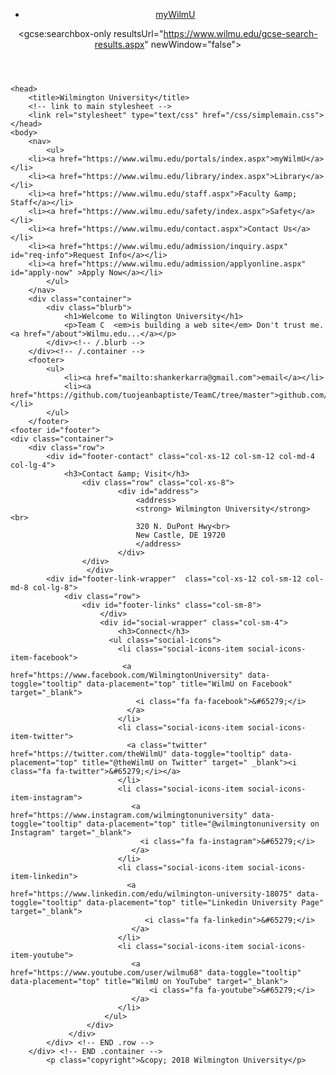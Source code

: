 <!DOCTYPE html>
<html>
	<header id="header">
  <div id="top-nav-wrapper">
    <nav id="top-nav" tabindex="1">
<!--  <ul>
       <li><a href="https://www.wilmu.edu/portals/index.aspx">myWilmU</a></li>
        <li><a href="https://www.wilmu.edu/library/index.aspx">Library</a></li>
        <li><a href="https://www.wilmu.edu/staff.aspx">Faculty &amp; Staff</a></li>
        <li><a href="https://www.wilmu.edu/safety/index.aspx">Safety</a></li>
        <li><a href="https://www.wilmu.edu/contact.aspx">Contact Us</a></li>
        <li><a href="https://www.wilmu.edu/admission/inquiry.aspx" id="req-info">Request Info</a></li>
        <li><a href="https://www.wilmu.edu/admission/applyonline.aspx" id="apply-now" >Apply Now</a></li>
      </ul>
-->  
      <ul>
        <li><a href="">myWilmU</a></li>
      </ul>
     </nav>

   <div tabindex="2"> 
      <style type="text/css">
#google_searchbox {
	display: inline-block;
	position: absolute !important;
	height: 39px !important;
	top: 0 !important;
	margin: 0;
	padding: 0;
	position: relative;
	right: 0;
	float: none;
	background: transparent;
	overflow: hidden;
}
	#google_searchbox input {
	width: 240px;
	height: 39px !important;
	position: relative !important;
	top: 0 !important;
	font-size: 12px;
	height: 40px !important;
	padding-left: 16px;
	padding-right: 40px;
	display: inline;
	border: none;
	background: #7d7d7d;
	color: white;
	font-familY: "myriad-pro-condensed", "Arial Narrow", "Helvetica Neue", Helvetica, "Arial", sans-serif;
	font-size: 20px;
	-moz-transition: all, 0.4s, ease-in-out;
	-o-transition: all, 0.4s, ease-in-out;
	-webkit-transition: all, 0.4s, ease-in-out;
	transition: all, 0.4s, ease-in-out;
}
		
	/* New Google CSE */
	#___gcse_0 {
	display: inline-block;
	width: 240px;
	position: absolute;
	right: 0;
	height: 40px;
}
	
	form.gsc-search-box {
	font-size: 16px;
	height: 40px;
		
	margin-top: 0;
	margin-right: 0;
	margin-bottom: 0;
	margin-left: 0;
	width: 100%;
}
	
	.gsc-search-box-tools .gsc-search-box .gsc-input {
	padding-right: 0 !important;
	height: 40px !important;
}

.gsc-input-box {
	border: none !important;
	background: #444 !important;
	color: #FFF;
	height: 40px !important;
		width: 240px !important;
	padding: 4px;
	outline: none;
}
	.gsc-input-box {
	border: none;
	background: #444 !important;
	height: 40px !important;
		color: #DDD;
}
input.gsc-input, .gsc-input-box, .gsc-input-box-hover, .gsc-input-box-focus {
	border-color: #F9C22B !important;
}
		
	.gsc-search-box-tools .gsc-search-box .gsc-input {
	padding-right: 0 !important;
	height: 40px !important;
		width: 200px !important;
	border: none !important;
	margin: 0 !important;
	position: absolute;
	top: -1px;
	left: 0;
	background: transparent !important;
		color: #DDD !important;
	text-indent: 10px !important;
}
		
	.gsc-search-box-tools .gsc-search-box .gsc-input::-webkit-input-placeholder { /* Chrome/Opera/Safari */
  color: #ccc;
}
.gsc-search-box-tools .gsc-search-box .gsc-input::-moz-placeholder { /* Firefox 19+ */
	color: #ccc;
}
	.gsc-search-box-tools .gsc-search-box .gsc-input:-ms-input-placeholder { /* IE 10+ */
	color: #ccc;	
	
}
.gsc-search-box-tools .gsc-search-box .gsc-input:-moz-placeholder { /* Firefox 18- */
  color: #ccc;
}
		
		/* Submit Button */
	table.gsc-search-box td {
	vertical-align: middle;
	width: 40px;
	height: 40px;
}
input.gsc-search-button, input.gsc-search-button:hover, input.gsc-search-button:focus {
	border-color: transparent !important;
	border-radius: 50% !important;
	background-color: transparent !important;
	background-image: none !important;
	display: inline-block;
	position: absolute;
	top: 4px;
	z-index: 4999;
	filter: none;
	height: 30px !important;
	min-width: 30px !important;
	margin: 0 !important;
	padding: 6px !important;
	font-size: 0;
	cursor: pointer !important;
	background-size: contain;
		transition: all .2s ease-in-out;
}
input.gsc-search-button.gsc-search-button-v2:hover {
	background: #121212 !important;
	transition: all .2s ease-in-out;
}


/* Cancel X */
		.gsst_a .gscb_a {
	color: red !important;
	cursor: pointer;
	position: absolute;
	right: 46px !important;
	top: 2px !important;
	padding: 0 !important;
}
		
	.gsst_a:hover .gscb_a, .gsst_a:focus .gscb_a {
	color: #000 !important;
}
		
@media screen and (max-width: 993px) {
	/* New Google CSE */
	#___gcse_0 {
	display: inline-block;
	width: 100%;
	position: absolute;
	right: 0;
	height: 40px;
}
	
	form.gsc-search-box {
	font-size: 16px;
	height: 40px;
		
	margin-top: 0;
	margin-right: 0;
	margin-bottom: 0;
	margin-left: 0;
	width: 100%;
}
	
	.gsc-search-box-tools .gsc-search-box .gsc-input {
	padding-right: 0 !important;
	height: 40px !important;
}

.gsc-input-box {
	border: none !important;
	background: #444 !important;
	color: #FFF;
	height: 40px !important;
		width: 100% !important;
	padding: 4px;
	outline: none;
}
	.gsc-input-box {
	border: none;
	background: #444 !important;
	height: 40px !important;
		color: #DDD;
}
input.gsc-input, .gsc-input-box, .gsc-input-box-hover, .gsc-input-box-focus {
	border-color: #F9C22B !important;
}
		
	.gsc-search-box-tools .gsc-search-box .gsc-input {
	padding-right: 0 !important;
	height: 40px !important;
		width: 90% !important;
	border: none !important;
	margin: 0 !important;
	position: absolute;
	top: -1px;
	left: 0;
	background: transparent !important;
		color: #DDD !important;
	text-indent: 10px !important;
}
		
	.gsc-search-box-tools .gsc-search-box .gsc-input::-webkit-input-placeholder { /* Chrome/Opera/Safari */
  color: #ccc;
}
.gsc-search-box-tools .gsc-search-box .gsc-input::-moz-placeholder { /* Firefox 19+ */
	color: #ccc;
}
	.gsc-search-box-tools .gsc-search-box .gsc-input:-ms-input-placeholder { /* IE 10+ */
	color: #ccc;	
	
}
.gsc-search-box-tools .gsc-search-box .gsc-input:-moz-placeholder { /* Firefox 18- */
  color: #ccc;
}
		
		/* Submit Button */
	table.gsc-search-box td {
	vertical-align: middle;
	width: 40px;
	height: 40px;
		min-width: 100% !important;
}
input.gsc-search-button, input.gsc-search-button:hover, input.gsc-search-button:focus {
	border-color: transparent !important;
	border-radius: 50% !important;
	background-color: transparent !important;
	background-image: none !important;
	display: inline-block;
	position: absolute;
	top: 4px;
	z-index: 4999;
	filter: none;
	height: 30px !important;
	min-width: 30px !important;
	margin: 0 !important;
	padding: 6px !important;
	font-size: 0;
	cursor: pointer !important;
	background-size: contain;
		transition: all .2s ease-in-out;
}
input.gsc-search-button.gsc-search-button-v2:hover {
	background: #121212 !important;
	transition: all .2s ease-in-out;
}


/* Cancel X */
		.gsst_a .gscb_a {
	color: red !important;
	cursor: pointer;
	position: absolute;
	right: 46px !important;
	top: 2px !important;
	padding: 0 !important;
}
		
	.gsst_a:hover .gscb_a, .gsst_a:focus .gscb_a {
	color: #000 !important;
}			
}
</style>
<script>
	(function() {
		var cx = '016582130893484505228:v0tp7ywpwle'; // Insert your own Custom Search engine ID here
		var gcse = document.createElement('script'); gcse.type = 'text/javascript'; gcse.async = true;
		gcse.src = 'https://cse.google.com/cse.js?cx=' + cx;
		var s = document.getElementsByTagName('script')[0]; s.parentNode.insertBefore(gcse, s);
	})();
	// Placeholder
	window.onload = function(){
	document.getElementById('gsc-i-id1').placeholder = 'Search WilmU.edu';
	};
</script>

<gcse:searchbox-only resultsUrl="https://www.wilmu.edu/gcse-search-results.aspx" newWindow="false"> 
    </div>
  </div>
</header>

	
	
	<head>
		<title>Wilmington University</title>
		<!-- link to main stylesheet -->
		<link rel="stylesheet" type="text/css" href="/css/simplemain.css">
	</head>
	<body>
		<nav>
    		<ul>
        <li><a href="https://www.wilmu.edu/portals/index.aspx">myWilmU</a></li>
        <li><a href="https://www.wilmu.edu/library/index.aspx">Library</a></li>
        <li><a href="https://www.wilmu.edu/staff.aspx">Faculty &amp; Staff</a></li>
        <li><a href="https://www.wilmu.edu/safety/index.aspx">Safety</a></li>
        <li><a href="https://www.wilmu.edu/contact.aspx">Contact Us</a></li>
        <li><a href="https://www.wilmu.edu/admission/inquiry.aspx" id="req-info">Request Info</a></li>
        <li><a href="https://www.wilmu.edu/admission/applyonline.aspx" id="apply-now" >Apply Now</a></li>
    		</ul>
		</nav>
		<div class="container">
    		<div class="blurb">
        		<h1>Welcome to Wilington University</h1>
				<p>Team C  <em>is building a web site</em> Don't trust me. <a href="/about">Wilmu.edu...</a></p>
    		</div><!-- /.blurb -->
		</div><!-- /.container -->
 		<footer>
    		<ul>
        		<li><a href="mailto:shankerkarra@gmail.com">email</a></li>
        		<li><a href="https://github.com/tuojeanbaptiste/TeamC/tree/master">github.com/tuojeanbaptiste/TeamC/tree/master</a></li>
			</ul>
		</footer>
    <footer id="footer">
	<div class="container">
		<div class="row">
			<div id="footer-contact" class="col-xs-12 col-sm-12 col-md-4 col-lg-4">
				<h3>Contact &amp; Visit</h3>
					<div class="row" class="col-xs-8">
							<div id="address">
								<address>
								<strong> Wilmington University</strong><br>
								320 N. DuPont Hwy<br>
								New Castle, DE 19720
								</address>
							</div>							
					</div>
				 	 </div>
			<div id="footer-link-wrapper"  class="col-xs-12 col-sm-12 col-md-8 col-lg-8">
			 	<div class="row">
			 		<div id="footer-links" class="col-sm-8">						
			 			</div>
			 			<div id="social-wrapper" class="col-sm-4">
		 					<h3>Connect</h3>
						  <ul class="social-icons">
							<li class="social-icons-item social-icons-item-facebook">
							 <a href="https://www.facebook.com/WilmingtonUniversity" data-toggle="tooltip" data-placement="top" title="WilmU on Facebook" target="_blank">
								<i class="fa fa-facebook">&#65279;</i>
							  </a>
							</li>
							<li class="social-icons-item social-icons-item-twitter">
							  <a class="twitter" href="https://twitter.com/theWilmU" data-toggle="tooltip" data-placement="top" title="@theWilmU on Twitter" target=" _blank"><i class="fa fa-twitter">&#65279;</i></a>
							</li>
							<li class="social-icons-item social-icons-item-instagram">
							   <a href="https://www.instagram.com/wilmingtonuniversity" data-toggle="tooltip" data-placement="top" title="@wilmingtonuniversity on Instagram" target="_blank">
								 <i class="fa fa-instagram">&#65279;</i>
							   </a>
							</li>
							<li class="social-icons-item social-icons-item-linkedin">
							  <a href="https://www.linkedin.com/edu/wilmington-university-18075" data-toggle="tooltip" data-placement="top" title="Linkedin University Page" target="_blank">
								  <i class="fa fa-linkedin">&#65279;</i>
							   </a>
							</li>
							<li class="social-icons-item social-icons-item-youtube">
							   <a href="https://www.youtube.com/user/wilmu68" data-toggle="tooltip" data-placement="top" title="WilmU on YouTube" target="_blank">
								   <i class="fa fa-youtube">&#65279;</i>
							   </a>
							</li>
						 </ul>
					 </div>
				 </div>
			</div> <!-- END .row -->
		</div> <!-- END .container -->
			<p class="copyright">&copy; 2018 Wilmington University</p>	
</footer>    
	</body>
</html>
